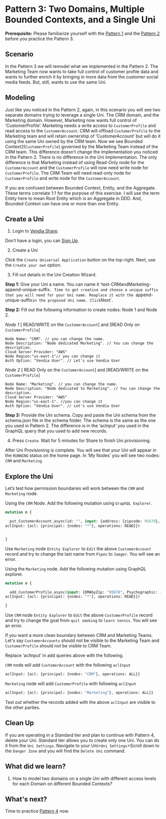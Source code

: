 # Pattern 3: Two Domains, Multiple Bounded Contexts, and a Single Uni

**Prerequisite:** Please familiarize yourself with the [Pattern 1](../pattern1/README.md) and the [Pattern 2](../pattern2/README.md) before you practice the Pattern 3. 


## Scenario

In the Pattern 3 we will remodel what we implemented in the Pattern 2. The  Marketing Team now wants to take full control of customer profile data and wants to further enrich it by bringing in more data from the customer social media feeds. But, still, wants to use the same Uni. 


## Modeling

Just like you noticed in the Pattern 2, again, in this scenario you will see two separate domains trying to leverage a single Uni. The CRM domain, and the Marketing domain. However, Marketing now wants full control of ‘CustomerProfile’. Marketing needs a write access to `CustomerProfile` and read access to the `CustomerAccount`. CRM will offload `CustomerProfile` to the Marketing team and will retain ownership of ‘CustomerAccount’ but will do it using the same Uni owned by the CRM team. Now we see Bounded Context2(`CustomerProfile`) governed by the Marketing Team instead of the CRM team. This difference doesn’t change the implementation you noticed in the Pattern 2. There is no difference in the Uni implementation. The only difference is that Marketing instead of using Read-Only node for the `CustomerAccount` and the `CustomerProfile` will now need write node for `CustomerProfile`.  The CRM Team will need read-only node for `CustomerProfile` and write node for the `CustomerAccount`. 

If you are confused between Bounded Context, Entity, and the Aggregate. These terms correlate 1:1 for the purpose of this exercise. I will use the term Entity here to mean Root Entity which is an Aggregate in DDD. And, Bounded Context can have one or more than one Entity.


## Create a Uni

1. Login to [Vendia Share](https://share.vendia.net/login). 

Don’t have a login, you can [Sign Up](https://share.vendia.net/). 

2. Create a Uni

Click the `Create Universal Application` button on the top-right. Next, use the `Create your own` option. 

3. Fill out details in the Uni Creation Wizard. 

**Step 1:** Give your Uni a name. You can name it ‘test-CRMandMarketing-append-unique-suffix`. Time to get creative and choose a unique suffix that you will need for your Uni name. Reaplace it with the `append-unique-suffix` in the proposed Uni name. Click `Next`. 
  
**Step 2:** Fill out the following information to create nodes: Node 1 and Node 2. 

*Node 1* [ READ/WRITE on the `CustomerAccount`] and [READ Only on `CustomerProfile`]
  
```
Node Name: "CRM". // you can change the name.
Node Description: "Node dedicated Marketing". // You can change the description.
Cloud Server Provider: "AWS"
Node Region:"us-east-1"// you can change it
Auth Option: "Vendia User". // Let's use Vendia User
```

*Node 2* [ READ Only on the `CustomerAccount`] and [READ/WRITE on the `CustomerProfile`]

```
Node Name: "Marketing". // you can change the name.
Node Description: "Node dedicated to Marketing". // You can change the description.
Cloud Server Provider: "AWS"
Node Region:"us-east-1". //you can change it
Auth Option: "Vendia User". // Let's use Vendia User
```

**Step 3:** Provide the Uni schema. Copy and paste the Uni schema from the schema.json file in the schema folder. The schema is the same as the one you used in Pattern 2. The difference is in the ‘aclnput’ you used in the GraphQL query that you used to add new records. 
  
4. Press `Create`. Wait for 5 minutes for Share to finish Uni provisioning. 

After Uni Provisioning is complete. You will see that your Uni will appear in the `RUNNING` status on the home page. In ‘My Nodes’ you will see two nodes: `CRM` and `Marketing`. 

## Explore the Uni

Let’s test how permission boundaries will work between the `CRM` and `Marketing` node. 

Using the `CRM` Node. Add the following mutation using `GraphQL Explorer`. 

```graphql
mutation m {

  put_CustomerAccount_async(id: "", input: {address: {zipcode: 95678}, customerId: "1001", firstName: "Jay", lastName: "Pipes"}, 
aclInput: {acl: {principal: {nodes: "*"}, operations: READ}})


}
```

Use `Marketing` node `Entity Explorer` to `Edit` the above `CustomerAccount` record and try to change the last name from `Pipes` to `Jaeger`. You will see an error. 

Using the `Marketing` node. Add the following mutation using GraphQL explorer. 

```graphql
mutation m {

  add_CustomerProfile_async(input: {DMAbyZip: "95678", Psychographic: {goals: "quit smoking", habits: "smoking", pains: "back pain"}, customerId: "1001"}, 
aclInput: {acl: {principal: {nodes: "*"}, operations: READ}})

}
```

Use `CRM` node `Entity Explorer` to `Edit` the above `CustomerProfile` record and try to change the goal from `quit smoking` to `learn tennis`. You will see an error. 

If you want a more clean boundary between CRM and Marketing Teams. Let's say `CustomerAccounts` should not be visible to the Marketing Team and `CustomerProfile` should not be visible to CRM Team.

Replace ‘aclInput’ in add queries above with the following.

`CRM` node will add `CustomerAccount` with the following `aclInput`

```graphql
aclInput: {acl: {principal: {nodes: "CRM"}, operations: ALL}}
```


`Marketing` node will add `CustomerProfile` with following `aclInput`


```graphql
aclInput: {acl: {principal: {nodes: "Marketing"}, operations: ALL}}
```


Test out whether the records added with the above `aclInput` are visible to the other parties. 
  
## Clean Up
If you are operating in a Standard tier and plan to continue with Pattern 4, delete your Uni. Standard tier allows you to create only one Uni. You can do it from the `Uni Settings`. Navigate to your Uni>`Uni Settings`>Scroll down to the `Danger Zone` and you will find the `Delete Uni` command.


## What did we learn?

1. How to model two domains on a single Uni with different access levels for each Domain on different Bounded Contexts?
  
## What's next?
  Time to practice [Pattern 4](../pattern4/README.md) now. 

